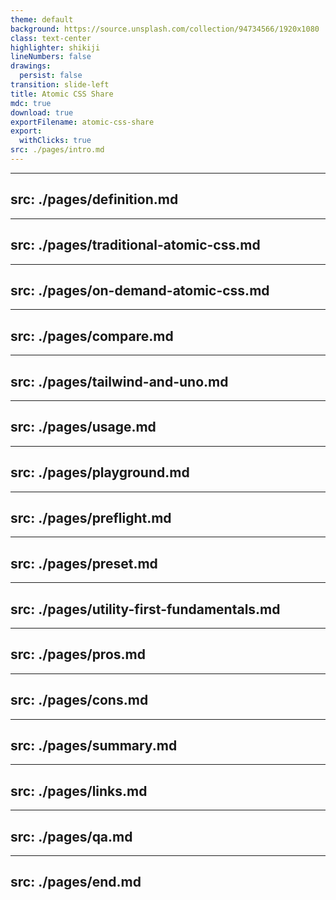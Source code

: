 ```yaml
---
theme: default
background: https://source.unsplash.com/collection/94734566/1920x1080
class: text-center
highlighter: shikiji
lineNumbers: false
drawings:
  persist: false
transition: slide-left
title: Atomic CSS Share
mdc: true
download: true
exportFilename: atomic-css-share
export:
  withClicks: true
src: ./pages/intro.md
---
```


<!-- page intro -->

---
src: ./pages/definition.md
---

<!-- page definition -->

---
src: ./pages/traditional-atomic-css.md
---

<!-- page traditional-atomic-css -->

---
src: ./pages/on-demand-atomic-css.md
---

<!-- page on-demand-atomic-css -->

---
src: ./pages/compare.md
---

<!-- page compare -->

---
src: ./pages/tailwind-and-uno.md
---

<!-- page tailwind-and-uno -->

---
src: ./pages/usage.md
---

<!-- page usage -->

---
src: ./pages/playground.md
---

<!-- page playground -->

---
src: ./pages/preflight.md
---

<!-- page preflight -->

---
src: ./pages/preset.md
---

<!-- page preset -->

---
src: ./pages/utility-first-fundamentals.md
---

<!-- page utility-first-fundamentals -->

---
src: ./pages/pros.md
---

<!-- page pros -->

---
src: ./pages/cons.md
---

<!-- page cons -->

---
src: ./pages/summary.md
---

<!-- page summary -->

---
src: ./pages/links.md
---

<!-- page links -->

---
src: ./pages/qa.md
---

<!-- page qa -->

---
src: ./pages/end.md
---

<!-- page end -->
